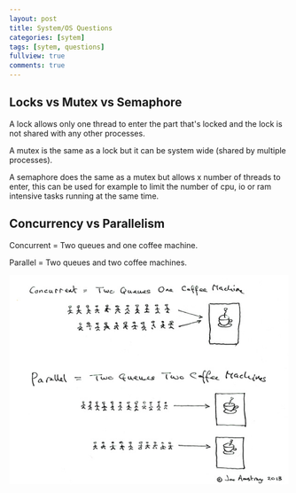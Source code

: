 ```yaml
---
layout: post
title: System/OS Questions
categories: [sytem]
tags: [sytem, questions]
fullview: true
comments: true
---
```


## Locks vs Mutex vs Semaphore

A lock allows only one thread to enter the part that's locked and the lock is not shared with any other processes.

A mutex is the same as a lock but it can be system wide (shared by multiple processes).

A semaphore does the same as a mutex but allows x number of threads to enter, this can be used for example to limit the number of cpu, io or ram intensive tasks running at the same time.


## Concurrency vs Parallelism

Concurrent = Two queues and one coffee machine.

Parallel = Two queues and two coffee machines.

![alt Concurrency vs Parallelism](./assets/img/posts/con_and_par.jpg "Concurrency vs Parallelism")